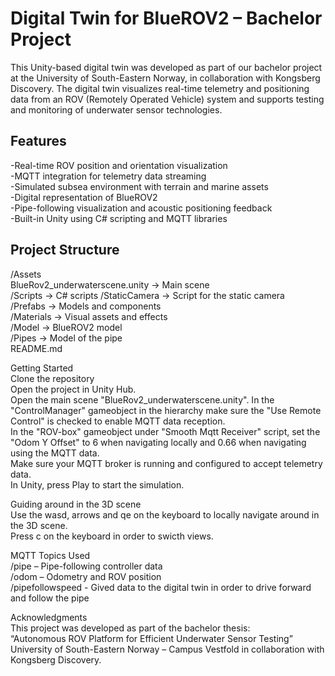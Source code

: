 # Digital Twin for BlueROV2 – Bachelor Project  
This Unity-based digital twin was developed as part of our bachelor project at the University of South-Eastern Norway, in collaboration with Kongsberg Discovery. 
The digital twin visualizes real-time telemetry and positioning data from an ROV (Remotely Operated Vehicle) system and supports testing and monitoring of underwater sensor technologies.

## Features  
-Real-time ROV position and orientation visualization  
-MQTT integration for telemetry data streaming  
-Simulated subsea environment with terrain and marine assets  
-Digital representation of BlueROV2  
-Pipe-following visualization and acoustic positioning feedback  
-Built-in Unity using C# scripting and MQTT libraries  

## Project Structure  
/Assets  
  BlueRov2_underwaterscene.unity -> Main scene  
  /Scripts            -> C# scripts
  /StaticCamera       -> Script for the static camera  
  /Prefabs            -> Models and components  
  /Materials          -> Visual assets and effects  
  /Model              -> BlueROV2 model  
  /Pipes              -> Model of the pipe  
README.md  

Getting Started  
Clone the repository   
Open the project in Unity Hub.  
Open the main scene "BlueRov2_underwaterscene.unity". 
In the "ControlManager" gameobject in the hierarchy make sure the "Use Remote Control" is checked to enable MQTT data reception.  
In the "ROV-box" gameobject under "Smooth Mqtt Receiver" script, set the "Odom Y Offset" to 6 when navigating locally and 0.66 when navigating using the MQTT data.  
Make sure your MQTT broker is running and configured to accept telemetry data.  
In Unity, press Play to start the simulation.  

Guiding around in the 3D scene  
Use the wasd, arrows and qe on the keyboard to locally navigate around in the 3D scene.  
Press c on the keyboard in order to swicth views.  

MQTT Topics Used  
/pipe – Pipe-following controller data  
/odom – Odometry and ROV position  
/pipefollowspeed - Gived data to the digital twin in order to drive forward and follow the pipe  

Acknowledgments  
This project was developed as part of the bachelor thesis:  
“Autonomous ROV Platform for Efficient Underwater Sensor Testing”  
University of South-Eastern Norway – Campus Vestfold
in collaboration with Kongsberg Discovery.
